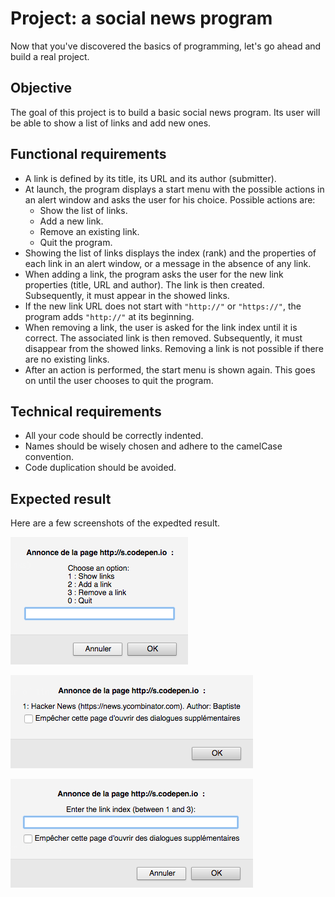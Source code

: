 # Project: a social news program

Now that you've discovered the basics of programming, let's go ahead and build a real project.

## Objective

The goal of this project is to build a basic social news program. Its user will be able to show a list of links and add new ones.

## Functional requirements

* A link is defined by its title, its URL and its author (submitter).
* At launch, the program displays a start menu with the possible actions in an alert window and asks the user for his choice. Possible actions are:
  * Show the list of links.
  * Add a new link.
  * Remove an existing link.
  * Quit the program.
* Showing the list of links displays the index (rank) and the properties of each link in an alert window, or a message in the absence of any link.
* When adding a link, the program asks the user for the new link properties (title, URL and author). The link is then created. Subsequently, it must appear in the showed links.
* If the new link URL does not start with `"http://"` or `"https://"`, the program adds `"http://"` at its beginning.
* When removing a link, the user is asked for the link index until it is correct. The associated link is then removed. Subsequently, it must disappear from the showed links. Removing a link is not possible if there are no existing links.
* After an action is performed, the start menu is shown again. This goes on until the user chooses to quit the program.

## Technical requirements

* All your code should be correctly indented.
* Names should be wisely chosen and adhere to the camelCase convention.
* Code duplication should be avoided.

## Expected result

Here are a few screenshots of the expedted result.

![Start menu](images/chapter11-01.png)

![Showing a link](images/chapter11-02.png)

![Selecting a link index](images/chapter11-03.png)